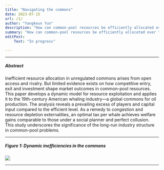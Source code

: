 ```yaml
---
title: "Navigating the commons"
date: 2023-07-15 
url: /1/
author: "Yangkeun Yun"
description: "How can common-pool resources be efficiently allocated over the long run? This study develops a model of industry dynamics and estimates it using data from the American whaling industry."
summary: "How can common-pool resources be efficiently allocated over the long run? This study develops a model of industry dynamics and estimates it using data from the American whaling industry."
editPost:
    Text: "In progress"

---
```


---

##### Abstract

Inefficient resource allocation in unregulated commons arises from open access and rivalry. But limited evidence exists on how competitive entry, exit and investment shape market outcomes in common-pool resources. This paper develops a dynamic model for resource exploitation and applies it to the 19th-century American whaling industry—a global commons for oil production. The analysis reveals a prevailing excess of players and capital input compared to the efficient level. As a remedy to congestion and resource depletion externalities, an optimal tax per whale achieves welfare gains comparable to those under a social planner and perfect collusion. This study underscores the significance of the long-run industry structure in common-pool problems.

---

##### Figure 1: Dynamic inefficiencies in the commons

![](/Fig1.png)

---

